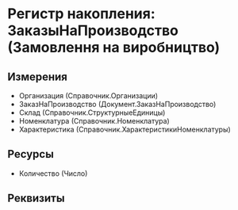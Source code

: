 ﻿# Регистр накопления: ЗаказыНаПроизводство (Замовлення на виробництво)

## Измерения

- Организация (Справочник.Организации)
- ЗаказНаПроизводство (Документ.ЗаказНаПроизводство)
- Склад (Справочник.СтруктурныеЕдиницы)
- Номенклатура (Справочник.Номенклатура)
- Характеристика (Справочник.ХарактеристикиНоменклатуры)

## Ресурсы

- Количество (Число)

## Реквизиты


